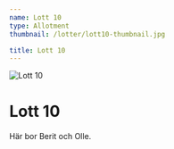 ```yaml
---
name: Lott 10
type: Allotment
thumbnail: /lotter/lott10-thumbnail.jpg

title: Lott 10
---
```

![Lott 10](/lotter/lott10.jpg#left)

# Lott 10

Här bor Berit och Olle.
